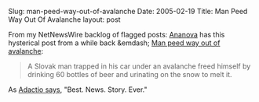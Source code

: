 Slug: man-peed-way-out-of-avalanche
Date: 2005-02-19
Title: Man Peed Way Out Of Avalanche
layout: post

From my NetNewsWire backlog of flagged posts: <a href="http://www.ananova.com">Ananova</a> has this hysterical post from a while back &emdash; <a href="http://www.ananova.com/news/story/sm_1261997.html?menu">Man peed way out of avalanche</a>:

>A Slovak man trapped in his car under an avalanche freed himself by drinking 60 bottles of beer and urinating on the snow to melt it.

As <a href="http://adactio.com/journal/display.php/20050129222112.xml">Adactio says</a>, "Best. News. Story. Ever."
